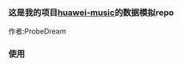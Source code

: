 ### 这是我的项目[huawei-music](https://github.com/CharlieSmith97/huawei-music/)的数据模拟repo

作者:ProbeDream

### 使用
